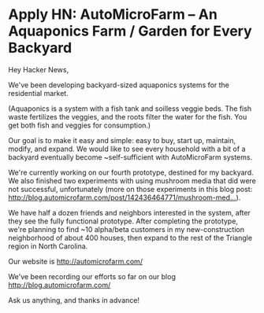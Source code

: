# Apply HN: AutoMicroFarm – An Aquaponics Farm / Garden for Every Backyard

Hey Hacker News,<p>We&#x27;ve been developing backyard-sized aquaponics systems for the residential market.<p>(Aquaponics is a system with a fish tank and soilless veggie beds. The fish waste fertilizes the veggies, and the roots filter the water for the fish. You get both fish and veggies for consumption.)<p>Our goal is to make it easy and simple: easy to buy, start up, maintain, modify, and expand. We would like to see every household with a bit of a backyard eventually become ~self-sufficient with AutoMicroFarm systems.<p>We&#x27;re currently working on our fourth prototype, destined for my backyard. We also finished two experiments with using mushroom media that did were not successful, unfortunately (more on those experiments in this blog post: <a href="http:&#x2F;&#x2F;blog.automicrofarm.com&#x2F;post&#x2F;142436464771&#x2F;mushroom-media-adventures" rel="nofollow">http:&#x2F;&#x2F;blog.automicrofarm.com&#x2F;post&#x2F;142436464771&#x2F;mushroom-med...</a>).<p>We have half a dozen friends and neighbors interested in the system, after they see the fully functional prototype. After completing the prototype, we&#x27;re planning to find ~10 alpha&#x2F;beta customers in my new-construction neighborhood of about 400 houses, then expand to the rest of the Triangle region in North Carolina.<p>Our website is <a href="http:&#x2F;&#x2F;automicrofarm.com&#x2F;" rel="nofollow">http:&#x2F;&#x2F;automicrofarm.com&#x2F;</a><p>We&#x27;ve been recording our efforts so far on our blog <a href="http:&#x2F;&#x2F;blog.automicrofarm.com&#x2F;" rel="nofollow">http:&#x2F;&#x2F;blog.automicrofarm.com&#x2F;</a><p>Ask us anything, and thanks in advance!
